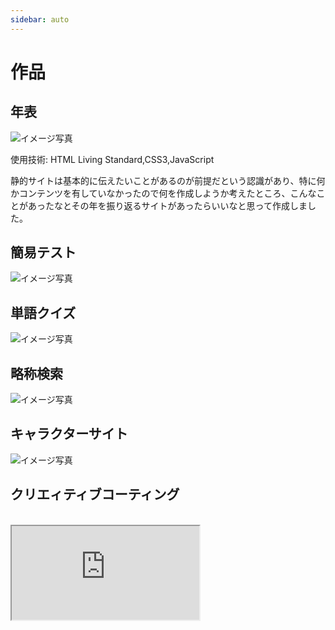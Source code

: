 ```yaml
---
sidebar: auto
---
```


# 作品

## 年表

![イメージ写真](/2010s.png)

使用技術: HTML Living Standard,CSS3,JavaScript

静的サイトは基本的に伝えたいことがあるのが前提だという認識があり、特に何かコンテンツを有していなかったので何を作成しようか考えたところ、こんなことがあったなとその年を振り返るサイトがあったらいいなと思って作成しました。


## 簡易テスト

![イメージ写真](/quiz.png)


## 単語クイズ
![イメージ写真](/typing.png)

## 略称検索

![イメージ写真](/abbr.png)


## キャラクターサイト

![イメージ写真](/illust.png)


## クリエィティブコーティング

<br />
<div style="{position: relative; width: 100%;  height:540px; overflow-y:scroll; border:0; -webkit-overflow-scrolling:touch;}">
<iframe src="https://openprocessing.org/sketch/1727843/embed/" style="{position:absolute;top:0;left:0;width:100%; border:0; height: 100%; }" ></iframe>
</div>


